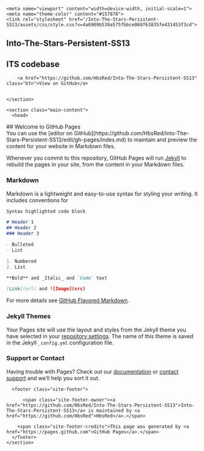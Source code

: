 <!DOCTYPE html>
<html lang="en-US">
  <head>
    <meta charset="UTF-8">

<!-- Begin Jekyll SEO tag v2.7.1 -->
<title>Into-The-Stars-Persistent-SS13 | ITS codebase</title>
<meta name="generator" content="Jekyll v3.9.0" />
<meta property="og:title" content="Into-The-Stars-Persistent-SS13" />
<meta property="og:locale" content="en_US" />
<meta name="description" content="ITS codebase" />
<meta property="og:description" content="ITS codebase" />
<link rel="canonical" href="https://hbsred.github.io/Into-The-Stars-Persistent-SS13/" />
<meta property="og:url" content="https://hbsred.github.io/Into-The-Stars-Persistent-SS13/" />
<meta property="og:site_name" content="Into-The-Stars-Persistent-SS13" />
<meta name="twitter:card" content="summary" />
<meta property="twitter:title" content="Into-The-Stars-Persistent-SS13" />
<script type="application/ld+json">
{"description":"ITS codebase","url":"https://hbsred.github.io/Into-The-Stars-Persistent-SS13/","@type":"WebSite","headline":"Into-The-Stars-Persistent-SS13","name":"Into-The-Stars-Persistent-SS13","@context":"https://schema.org"}</script>
<!-- End Jekyll SEO tag -->

    <meta name="viewport" content="width=device-width, initial-scale=1">
    <meta name="theme-color" content="#157878">
    <link rel="stylesheet" href="/Into-The-Stars-Persistent-SS13/assets/css/style.css?v=4a6909b539a575fbbce068f63835fe431453f3cd">
  </head>
  <body>
    <section class="page-header">
      <h1 class="project-name">Into-The-Stars-Persistent-SS13</h1>
      <h2 class="project-tagline">ITS codebase</h2>
      
        <a href="https://github.com/HbsRed/Into-The-Stars-Persistent-SS13" class="btn">View on GitHub</a>
      
      
    </section>

    <section class="main-content">
      <head>
  <link rel="stylesheet" href="dot.css" type="text/css" media="all" />
<!-- <body class=".bg"> -->
## Welcome to GitHub Pages
<div id="stars"></div>
<div id="stars2"></div>
<div id="stars3"></div>
You can use the [editor on GitHub](https://github.com/HbsRed/Into-The-Stars-Persistent-SS13/edit/gh-pages/index.md) to maintain and preview the content for your website in Markdown files.

Whenever you commit to this repository, GitHub Pages will run [Jekyll](https://jekyllrb.com/) to rebuild the pages in your site, from the content in your Markdown files.

### Markdown

Markdown is a lightweight and easy-to-use syntax for styling your writing. It includes conventions for

```markdown
Syntax highlighted code block

# Header 1
## Header 2
### Header 3

- Bulleted
- List

1. Numbered
2. List

**Bold** and _Italic_ and `Code` text

[Link](url) and ![Image](src)
```

For more details see [GitHub Flavored Markdown](https://guides.github.com/features/mastering-markdown/).

### Jekyll Themes

Your Pages site will use the layout and styles from the Jekyll theme you have selected in your [repository settings](https://github.com/HbsRed/Into-The-Stars-Persistent-SS13/settings/pages). The name of this theme is saved in the Jekyll `_config.yml` configuration file.

### Support or Contact

Having trouble with Pages? Check out our [documentation](https://docs.github.com/categories/github-pages-basics/) or [contact support](https://support.github.com/contact) and we’ll help you sort it out.
</body>


      <footer class="site-footer">
        
          <span class="site-footer-owner"><a href="https://github.com/HbsRed/Into-The-Stars-Persistent-SS13">Into-The-Stars-Persistent-SS13</a> is maintained by <a href="https://github.com/HbsRed">HbsRed</a>.</span>
        
        <span class="site-footer-credits">This page was generated by <a href="https://pages.github.com">GitHub Pages</a>.</span>
      </footer>
    </section>

    
  </body>
</html>
